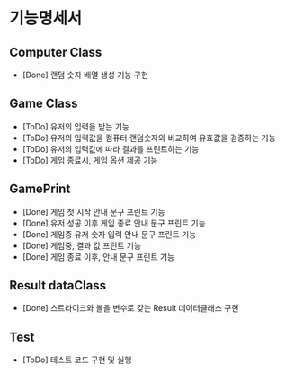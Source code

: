 # 기능명세서

## Computer Class
- [Done] 랜덤 숫자 배열 생성 기능 구현

## Game Class
- [ToDo] 유저의 입력을 받는 기능
- [ToDo] 유저의 입력값을 컴퓨터 랜덤숫자와 비교하여 유효값을 검증하는 기능
- [ToDo] 유저의 입력값에 따라 결과를 프린트하는 기능
- [ToDo] 게임 종료시, 게임 옵션 제공 기능

## GamePrint
- [Done] 게임 첫 시작 안내 문구 프린트 기능
- [Done] 유저 성공 이후 게임 종료 안내 문구 프린트 기능
- [Done] 게임중 유저 숫자 입력 안내 문구 프린트 기능
- [Done] 게임중, 결과 값 프린트 기능
- [Done] 게임 종료 이후, 안내 문구 프린트 기능

## Result dataClass
- [Done] 스트라이크와 볼을 변수로 갖는 Result 데이터클래스 구현

## Test
- [ToDo] 테스트 코드 구현 및 실행